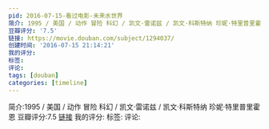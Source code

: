 ```yaml
---
pid: 2016-07-15-看过电影-未来水世界
简介: 1995 / 美国 / 动作 冒险 科幻 / 凯文·雷诺兹 / 凯文·科斯特纳 珍妮·特里普里霍恩
豆瓣评分: '7.5'
链接: https://movie.douban.com/subject/1294037/
创建时间: '2016-07-15 21:14:21'
我的评分:
标签:
评论:
tags: [douban]
categories: [timeline]
---
```

简介:1995 / 美国 / 动作 冒险 科幻 / 凯文·雷诺兹 / 凯文·科斯特纳 珍妮·特里普里霍恩
豆瓣评分:7.5
[链接](https://movie.douban.com/subject/1294037/)
我的评分:
标签:
评论:
